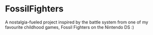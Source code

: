 # FossilFighters
A nostalgia-fueled project inspired by the battle system from one of my favourite childhood games, Fossil Fighters on the Nintendo DS :)



